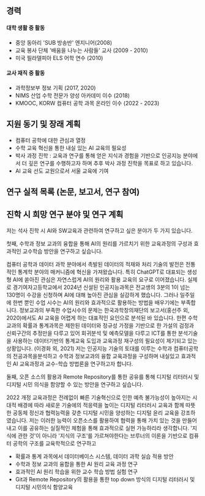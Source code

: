 ## 경력
#### 대학 생활 중 활동
* 중앙 동아리 'SUB 방송반' 엔지니어(2008)
* 교육 봉사 단체 '배움을 나누는 사람들' 교사 (2009 - 2010)
* 미국 필라델피아 ELS 어학 연수 (2010)
#### 교사 재직 중 활동
* 과학정보부 정보 기획 (2017, 2020)
*  NIMS 산업 수학 전문가 양성 아카데미 이수 (2018)
*  KMOOC, KORW 컴퓨터 공학 과목 온라인 이수 (2022 - 2023)

## 지원 동기 및 장래 계획
* 컴퓨터 공학에 대한 관심과 열정
* 수학 교육 혁신을 통한 내실 있는 AI 교육의 필요성
* 박사 과정 진학 : 교육과 연구를 통해 얻은 지식과 경험을 기반으로 인공지능 분야에서 더 깊은 연구를 수행하고자 하며 추후 박사 과정 진학을 목표로 하고 있습니다.
* AI 교육 선도 교원으로서 서울 교육에 기여 

## 연구 실적 목록 (논문, 보고서, 연구 참여)

## 진학 시 희망 연구 분야 및 연구 계획
저는 석사 진학 시 AI와 SW교육과 관련하여 연구하고 싶은 분야가 두 가지 있습니다.

첫째, 수학과 정보 교과의 융합을 통해  AI의 원리를 가르치기 위한 교육과정의 구성과 효과적인 교수학습 방안을 연구하고 싶습니다.

컴퓨터 공학과 데이터 과학 분야에서 촉발된 데이터의 적재와 처리 기술의 발전은 전통적인 통계학 분야의 매커니즘에 혁신을 가져왔습니다. 특히  ChatGPT로 대표되는 생성형 AI에 쏟아진 관심은 자연스럽게 AI의 원리와 활용 교육의 요구로 이어졌습니다. 실제로 경기여자고등학교에서 2024년 신설된 인공지능과목은 전교생의 3분의 1이 넘는 130명이 수강을 신청하며 AI에 대해 높아진 관심을 실감하게 했습니다. 그러나 일주일에 한번 뿐인 수업 시수는 AI의 원리와 효과적으로 활용하는 방법을 배우기에는 부족합니다. 정보교과의 부족한 수업시수의 문제는 한국과학창의재단의 보고서(홍선주 외, 2020)에서도 AI 교육을 어렵게 하는 대표적인 요인으로 분석된 바 있습니다. 한편 수학 교과의 확률과 통계과목은 제한된 데이터와 정규성 가정을 기반으로 한 가설의 검정과 신뢰구간의 추정만을 다루고 있어 회귀분석 및 예측모델을 다루고 ICT를 통한 분석기술을 사용하는 데이터기반의 통계교육 도입과 교육과정 재구성의 필요성이 제기되고 있는 상황입니다. (이경화 외, 2021) 저는 인공지능 기술의 토대를 이루는 수학과 컴퓨터공학의 전공과목을분석하고 수학과 정보교과의 융합 교육과정을 구성하며 내실있고 효과적인 AI 교육과정과 교수-학습 방법론을 연구하고자 합니다. 

둘째, 오픈 소스의 활용과 Remote Repository를 통한 공유를 통해 디지털 리터러시 및 디지털 시민 의식을 함양할 수 있는 방안을  연구하고 싶습니다.

2022 개정 교육과정은 전례없이 빠른 기술혁신으로 인한 예측 불가능성이 높아지는 시대적 배경에 따라 새로운 기술에의 적응력을 높이는 디지털 리터러시 교육과 함께 따뜻한 공동체 정신과 협력능력을 갖춘 디지털 시민을 양성하는 디지털 윤리 교육을 강조하였습니다. 저는 이러한 능력이 오픈소스를 활용하여 협력을 통해 가치 있는 것을 만들어 내고 이를 공유하는 실질적인 체험을 통해 효과적으로 실현 가능하리라 생각합니다. '지식에 관한 것'이 아니라 '지식의 구조'를 가르쳐야한다는 브루너의 이론을 기반으로 컴퓨터 공학의 구조를 교육학적으로 연구하고 


* 확률과 통계 과목에서 데이터베이스 시스템, 데이터 과학 실습 적용 방안
* 수학과 정보 교과의 융합을 통한  AI 원리 교육 과정 연구
* 효과적인  AI 원리 학습을 위한 교수 학습 방법 실험 연구
* Git과 Remote Repository의 활용을 통한 top down 방식의 디지털 리터러시 및 디지털 시민의식 함양교육